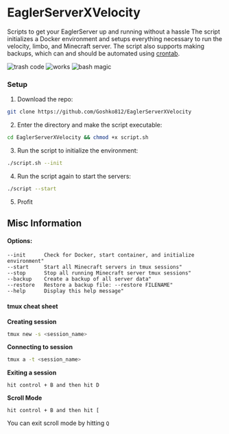 # EaglerServerXVelocity
Scripts to get your EaglerServer up and running without a hassle
The script initializes a Docker environment and setups everything necessary to run the velocity, limbo, and Minecraft server.
The script also supports making backups, which can and should be automated using [crontab](https://crontab.guru/).

![trash code](https://img.shields.io/badge/code-trash%20🗑️-red)
![works](https://img.shields.io/badge/works-on%20my%20machine-brightgreen)
![bash magic](https://img.shields.io/badge/powered%20by-bash%20and%20hope-yellow)

### Setup

1. Download the repo:
```bash
git clone https://github.com/Goshko812/EaglerServerXVelocity
```
2. Enter the directory and make the script executable:
```bash
cd EaglerServerXVelocity && chmod +x script.sh
```
3. Run the script to initialize the environment:
```bash
./script.sh --init
```
4. Run the script again to start the servers:
```bash
./script --start
```
5. Profit
## Misc Information
#### Options:
```
--init      Check for Docker, start container, and initialize environment"
--start     Start all Minecraft servers in tmux sessions"
--stop      Stop all running Minecraft server tmux sessions"
--backup    Create a backup of all server data"
--restore   Restore a backup file: --restore FILENAME"
--help      Display this help message"
```

#### tmux cheat sheet
**Creating session**
```bash
tmux new -s <session_name>
```
**Connecting to session**
```bash
tmux a -t <session_name>
```
**Exiting a session**
```
hit control + B and then hit D
```
**Scroll Mode**
```
hit control + B and then hit [
```
You can exit scroll mode by hitting `Q`

